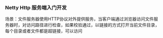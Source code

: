 ### Netty Http 服务端入门开发

场景：文件服务器使用HTTP协议对外提供服务，当客户端通过浏览器访问文件服务器时，对访问路径进行检查，如果校验通过，以链接的方式打开当前文件目录，每个目录或者文件都是超链接，可以访问